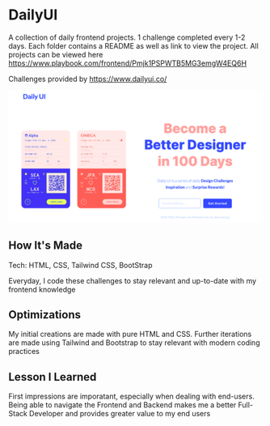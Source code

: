 # DailyUI
A collection of daily frontend projects. 1 challenge completed every 1-2 days. Each folder contains a README as well as link to view the project. All projects can be viewed here https://www.playbook.com/frontend/Pmjk1PSPWTB5MG3emgW4EQ6H

Challenges provided by https://www.dailyui.co/

![DailyUI Start Page](DailyUI.png "DailyUI")

## How It's Made
Tech: HTML, CSS, Tailwind CSS, BootStrap

Everyday, I code these challenges to stay relevant and up-to-date with my frontend knowledge

## Optimizations
My initial creations are made with pure HTML and CSS. Further iterations are made using Tailwind and Bootstrap to stay relevant with modern coding practices

## Lesson I Learned
First impressions are imporatant, especially when dealing with end-users. Being able to navigate the Frontend and Backend makes me a better Full-Stack Developer and provides greater value to my end users